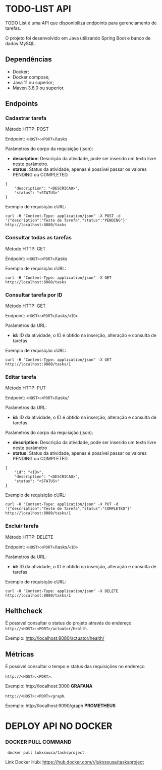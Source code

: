 # TODO-LIST API 

TODO List é uma API que disponibiliza endpoints para gerenciamento de tarefas.

O projeto foi desenvolvido em Java utilizando Spring Boot e banco de dados MySQL.


## Dependências

- Docker;
- Docker compose;
- Java 11 ou superior;
- Maven 3.6.0 ou superior.

## Endpoints

### Cadastrar tarefa

Método HTTP: POST

Endpoint:  `<HOST>`:`<PORT>`/tasks

Parâmetros do corpo da requisição (json):

-   **description:**  Descrição da atividade, pode ser inserido um texto livre neste parâmetro.
-   **status:**  Status da atividade, apenas é possível passar os valores PENDING ou COMPLETED.

```
{
	"description": "<DESCRICAO>",
    "status": "<STATUS>"
}
```

Exemplo de requisição cURL:

```
curl -H "Content-Type: application/json" -X POST -d '{"description":"Teste de Tarefa","status":"PENDING"}' http://localhost:8080/tasks
```

### Consultar todas as tarefas

Método HTTP: GET

Endpoint:  `<HOST>`:`<PORT>`/tasks

Exemplo de requisição cURL:

```
curl -H "Content-Type: application/json" -X GET http://localhost:8080/tasks
```

### Consultar tarefa por ID

Método HTTP: GET

Endpoint:  `<HOST>`:`<PORT>`/tasks/`<ID>`

Parâmetros da URL:

-   **id:**  ID da atividade, o ID é obtido na inserção, alteração e consulta de tarefas

Exemplo de requisição cURL:

```
curl -H "Content-Type: application/json" -X GET http://localhost:8080/tasks/1
```

### Editar tarefa

Método HTTP: PUT

Endpoint:  `<HOST>`:`<PORT>`/tasks/

Parâmetros da URL:

-   **id:**  ID da atividade, o ID é obtido na inserção, alteração e consulta de tarefas

Parâmetros do corpo da requisição (json):

-   **description:**  Descrição da atividade, pode ser inserido um texto livre neste parâmetro
-   **status:**  Status da atividade, apenas é possível passar os valores PENDING ou COMPLETED

```
{
    "id": "<ID>",
    "description": "<DESCRICAO>",
    "status": "<STATUS>"
}
```

Exemplo de requisição cURL:

```
curl -H "Content-Type: application/json" -X PUT -d '{"description":"Teste de Tarefa","status":"COMPLETED"}' http://localhost:8080/tasks/1
```

### Excluir tarefa

Método HTTP: DELETE

Endpoint:  `<HOST>`:`<PORT>`/tasks/`<ID>`

Parâmetros da URL:

-   **id:**  ID da atividade, o ID é obtido na inserção, alteração e consulta de tarefas

Exemplo de requisição cURL:

```
curl -H "Content-Type: application/json" -X DELETE http://localhost:8080/tasks/1
```

## Helthcheck

É possível consultar o status do projeto através do endereço  `http://<HOST>:<PORT>/actuator/health`.

Exemplo:  [http://localhost:8080/actuator/health/](http://localhost:8000/actuator/health/)

## Métricas

É possível consultar o tempo e status das requisições no endereço  

`http://<HOST>:<PORT>`. 

Exemplo: http://localhost:3000  **GRAFANA**

`http://<HOST>:<PORT>/graph`. 

Exemplo: http://localhost:9090/graph **PROMETHEUS**

# DEPLOY API NO DOCKER

### DOCKER PULL COMMAND

```
 docker pull lukxsousa/tasksproject
```

Link Docker Hub: https://hub.docker.com/r/lukxsousa/tasksproject
